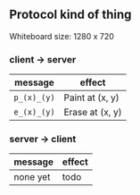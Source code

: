 ## Protocol kind of thing

Whiteboard size: 1280 x 720

### client -> server

| message | effect |
|---------|--------|
| `p_(x)_(y)` | Paint at (x, y) |
| `e_(x)_(y)` | Erase at (x, y) |

### server -> client

| message | effect |
|---------|--------|
| none yet | todo |
